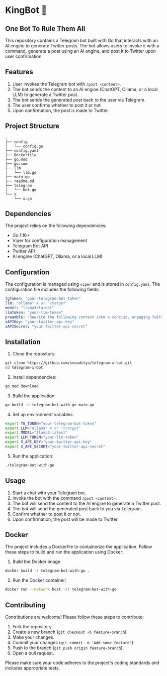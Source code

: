 # KingBot 👑 
## One Bot To Rule Them All

This repository contains a Telegram bot built with Go that interacts with an AI engine to generate Twitter posts. The bot allows users to invoke it with a command, generate a post using an AI engine, and post it to Twitter upon user confirmation.

## Features

1. User invokes the Telegram bot with `/post <content>`.
2. The bot sends the content to an AI engine (ChatGPT, Ollama, or a local LLM) to generate a Twitter post.
3. The bot sends the generated post back to the user via Telegram.
4. The user confirms whether to post it or not.
5. Upon confirmation, the post is made to Twitter.

## Project Structure
```
.
├── config
│   └── config.go
├── config.yaml
├── Dockerfile
├── go.mod
├── go.sum
├── llm
│   └── llm.go
├── main.go
├── readme.md
├── telegram
│   └── bot.go
└── x
    └── x.go
```

## Dependencies

The project relies on the following dependencies:

- Go 1.16+
- Viper for configuration management
- Telegram Bot API
- Twitter API
- AI engine (ChatGPT, Ollama, or a local LLM)

## Configuration

The configuration is managed using `viper` and is stored in `config.yaml`. The configuration file includes the following fields:

```yaml
tgToken: "your-telegram-bot-token"
llm: "ollama" # or "chatgpt"
model: "llama3:latest"
llmToken: "your-llm-token"
preamble: "Rewrite the following content into a concise, engaging Twitter post. Keep it within 280 characters, maintain the original intent and emotion, and make it attention-grabbing. Use a clear, conversational tone, and include relevant emojis if appropriate and exclude hashtags. Use simple indian english\n\nUser content: "
xAPIKey: "your-twitter-api-key"
xAPISecret: "your-twitter-api-secret"
```

## Installation

1. Clone the repository:

```sh
git clone https://github.com/svnaditya/telegram-x-bot.git
cd telegram-x-bot
```

2. Install dependencies:

```sh
go mod download
```

3. Build the application:

```sh
go build -o telegram-bot-with-go main.go
```

4. Set up environment variables:

```sh
export TG_TOKEN="your-telegram-bot-token"
export LLM="ollama" # or "chatgpt"
export MODEL="llama3:latest"
export LLM_TOKEN="your-llm-token"
export X_API_KEY="your-twitter-api-key"
export X_API_SECRET="your-twitter-api-secret"
```

5. Run the application:

```sh
./telegram-bot-with-go
```

## Usage

1. Start a chat with your Telegram bot.
2. Invoke the bot with the command `/post <content>`.
3. The bot will send the content to the AI engine to generate a Twitter post.
4. The bot will send the generated post back to you via Telegram.
5. Confirm whether to post it or not.
6. Upon confirmation, the post will be made to Twitter.

## Docker

The project includes a Dockerfile to containerize the application. Follow these steps to build and run the application using Docker:

1. Build the Docker image:

```sh
docker build -t telegram-bot-with-go .
```

2. Run the Docker container:

```sh
docker run --network host -it telegram-bot-with-go
```

## Contributing

Contributions are welcome! Please follow these steps to contribute:

1. Fork the repository.
2. Create a new branch (`git checkout -b feature-branch`).
3. Make your changes.
4. Commit your changes (`git commit -m 'Add some feature'`).
5. Push to the branch (`git push origin feature-branch`).
6. Open a pull request.

Please make sure your code adheres to the project's coding standards and includes appropriate tests.
